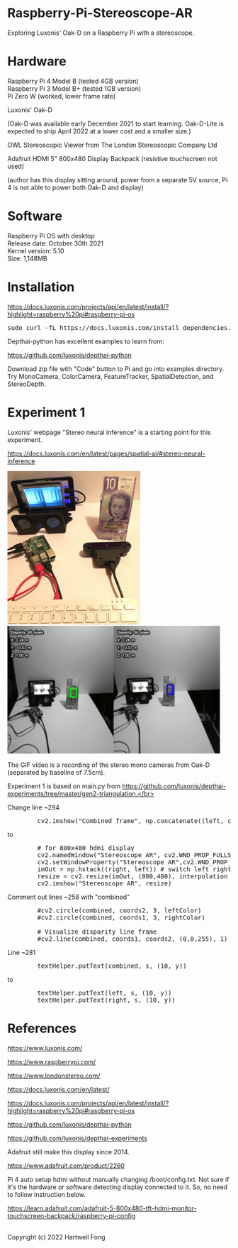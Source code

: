 # Raspberry-Pi-Stereoscope-AR
Exploring Luxonis' Oak-D on a Raspberry Pi with a stereoscope.</br>
 
# Hardware
Raspberry Pi 4 Model B (tested 4GB version)</br>
Raspberry Pi 3 Model B+ (tested 1GB version)</br>
Pi Zero W (worked, lower frame rate)</br>

Luxonis' Oak-D</br>

(Oak-D was available early December 2021 to start learning. Oak-D-Lite is expected to ship April 2022 at a lower cost and a smaller size.)</br>

OWL Stereoscopic Viewer from The London Stereoscopic Company Ltd</br>

Adafruit HDMI 5" 800x480 Display Backpack (resistive touchscreen not used)</br>

(author has this display sitting around, power from a separate 5V source, Pi 4 is not able to power both Oak-D and display)</br>

# Software
Raspberry Pi OS with desktop</br>
Release date: October 30th 2021</br>
Kernel version: 5.10</br>
Size: 1,148MB</br>

# Installation

https://docs.luxonis.com/projects/api/en/latest/install/?highlight=raspberry%20pi#raspberry-pi-os

<pre>
sudo curl -fL https://docs.luxonis.com/install_dependencies.sh | bash
</pre>

Depthai-python has excellent examples to learn from:</br>

https://github.com/luxonis/depthai-python

Download zip file with "Code" button to Pi and go into examples directory. Try MonoCamera, ColorCamera, FeatureTracker, SpatialDetection, and StereoDepth.</br>

# Experiment 1</br>

Luxonis' webpage "Stereo neural inference" is a starting point for this experiment.<br>

https://docs.luxonis.com/en/latest/pages/spatial-ai/#stereo-neural-inference

<img src="images/stereoscope.jpg" width="300">

<img src="images/stereoscope2.gif" width="480">

The GIF video is a recording of the stereo mono cameras from Oak-D (separated by baseline of 7.5cm).</br>

Experiment 1 is based on main.py from https://github.com/luxonis/depthai-experiments/tree/master/gen2-triangulation.</br>

Change line ~294</br>

<pre>
        cv2.imshow("Combined frame", np.concatenate((left, combined ,right), axis=1))
</pre>

to</br>

<pre>
        # for 800x480 hdmi display
        cv2.namedWindow("Stereoscope AR", cv2.WND_PROP_FULLSCREEN)
        cv2.setWindowProperty("Stereoscope AR",cv2.WND_PROP_FULLSCREEN,cv2.WINDOW_FULLSCREEN)
        imOut = np.hstack((right, left)) # switch left right for stereoscope AR
        resize = cv2.resize(imOut, (800,480), interpolation = cv2.INTER_LINEAR)
        cv2.imshow("Stereoscope AR", resize)
</pre>

Comment out lines ~258 with "combined"</br>

<pre>
        #cv2.circle(combined, coords2, 3, leftColor)
        #cv2.circle(combined, coords1, 3, rightColor)

        # Visualize disparity line frame
        #cv2.line(combined, coords1, coords2, (0,0,255), 1)
</pre>

Line ~281</br>

<pre>
        textHelper.putText(combined, s, (10, y))
</pre>

to</br>

<pre>
        textHelper.putText(left, s, (10, y))
        textHelper.putText(right, s, (10, y))
</pre>

# References</br>

https://www.luxonis.com/

https://www.raspberrypi.com/

https://www.londonstereo.com/

https://docs.luxonis.com/en/latest/

https://docs.luxonis.com/projects/api/en/latest/install/?highlight=raspberry%20pi#raspberry-pi-os

https://github.com/luxonis/depthai-python

https://github.com/luxonis/depthai-experiments

Adafruit still make this display since 2014.</br>

https://www.adafruit.com/product/2260

Pi 4 auto setup hdmi without manually changing /boot/config.txt. Not sure if it's the hardware or software detecting display connected to it. So, no need to follow instruction below.</br>

https://learn.adafruit.com/adafruit-5-800x480-tft-hdmi-monitor-touchscreen-backpack/raspberry-pi-config

</br>Copyright (c) 2022 Hartwell Fong</br>
